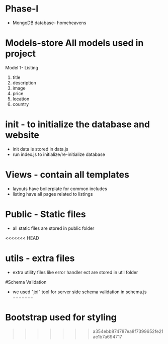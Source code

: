 # Phase-I

* MongoDB database- homeheavens
# Models-store All models used in project
Model 1- Listing
1. title
2. description
3. image
4. price
5. location
6. country

# init - to initialize the database and website
* init data is stored in data.js
* run index.js to initialize/re-initialize database

# Views - contain all templates
* layouts have boilerplate for common includes
* listing have all pages related to listings

# Public - Static files
* all static files are stored in public folder 

<<<<<<< HEAD
# utils - extra files
* extra utility files like error handler ect are stored in util folder 

#Schema Validation
* we used "joi" tool for server side schema validation in schema.js
=======
# Bootstrap used for styling
>>>>>>> a354ebb874787ea8f7399652fe21ae1b7a694717
